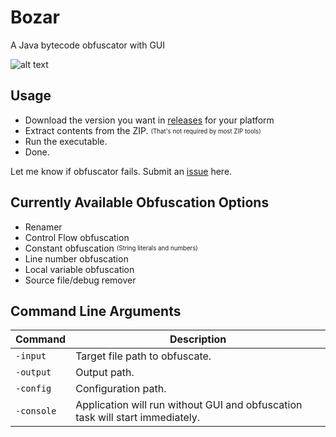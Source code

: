# Bozar
A Java bytecode obfuscator with GUI

![alt text](https://i.imgur.com/c3fK6tN.png)

## Usage
* Download the version you want in [releases](https://github.com/vimasig/Bozar/releases) for your platform
* Extract contents from the ZIP. <sub><sup>(That's not required by most ZIP tools)</sup></sub>
* Run the executable.
* Done.

Let me know if obfuscator fails. Submit an [issue](https://github.com/vimasig/Bozar/issues) here.

## Currently Available Obfuscation Options
* Renamer
* Control Flow obfuscation
* Constant obfuscation <sub><sup>(String literals and numbers)</sup></sub>
* Line number obfuscation
* Local variable obfuscation
* Source file/debug remover  

## Command Line Arguments
| Command | Description |
| --- | --- |
| `-input` | Target file path to obfuscate. |
| `-output` | Output path. |
| `-config` | Configuration path. |
| `-console` | Application will run without GUI and obfuscation task will start immediately. |